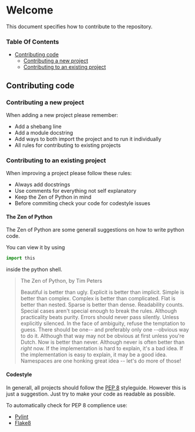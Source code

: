 # Welcome
This document specifies how to contribute to the repository.

### Table Of Contents
* [Contributing code](https://github.com/jarik-marwede/IdeaBag2-Projects/blob/master/CONTRIBUTING.md#contributing-code)
  * [Contributing a new project](https://github.com/jarik-marwede/IdeaBag2-Projects/blob/master/CONTRIBUTING.md#contribute-a-new-project)
  * [Contributing to an existing project](https://github.com/jarik-marwede/IdeaBag2-Projects/blob/master/CONTRIBUTING.md#contribute-to--an-existing-project)

## Contributing code

### Contributing a new project

When adding a new project please remember:
* Add a shebang line
* Add a module docstring
* Add ways to both import the project and to run it individually
* All rules for contributing to existing projects

### Contributing to an existing project

When improving a project please follow these rules:
* Always add docstrings
* Use comments for everything not self explanatory
* Keep the Zen of Python in mind
* Before commiting check your code for codestyle issues

#### The Zen of Python
The Zen of Python are some generall suggestions on how to write python code.

You can view it by using 
```python 
import this
```
inside the python shell.

> The Zen of Python, by Tim Peters
>
> Beautiful is better than ugly.
> Explicit is better than implicit.
> Simple is better than complex.
> Complex is better than complicated.
> Flat is better than nested.
> Sparse is better than dense.
> Readability counts.
> Special cases aren't special enough to break the rules.
> Although practicality beats purity.
> Errors should never pass silently.
> Unless explicitly silenced.
> In the face of ambiguity, refuse the temptation to guess.
> There should be one-- and preferably only one --obvious way to do it.
> Although that way may not be obvious at first unless you're Dutch.
> Now is better than never.
> Although never is often better than *right* now.
> If the implementation is hard to explain, it's a bad idea.
> If the implementation is easy to explain, it may be a good idea.
> Namespaces are one honking great idea -- let's do more of those!

#### Codestyle
In generall, all projects should follow the [PEP 8](https://pep8.org/) styleguide.
However this is just a suggestion.
Just try to make your code as readable as possible.

To automatically check for PEP 8 complience use:
* [Pylint](https://www.pylint.org/)
* [Flake8](https://pypi.python.org/pypi/flake8)
